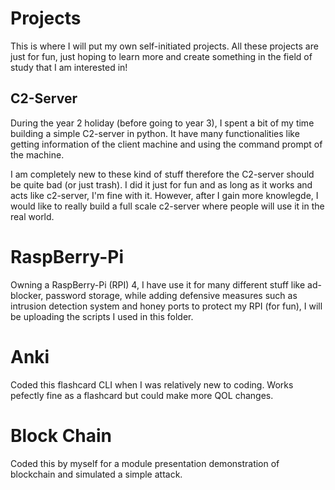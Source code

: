 # Projects

This is where I will put my own self-initiated projects.
All these projects are just for fun, just hoping to learn more and create something in the field of study that I am interested in!


## C2-Server
During the year 2 holiday (before going to year 3), I spent a bit of my time building a simple C2-server in python. It have many functionalities like getting information of the client machine and using the command prompt of the machine. 

I am completely new to these kind of stuff therefore the C2-server should be quite bad (or just trash). I did it just for fun and as long as it works and acts like c2-server, I'm fine with it. However, after I gain more knowlegde, I would like to really build a full scale c2-server where people will use it in the real world.


# RaspBerry-Pi
Owning a RaspBerry-Pi (RPI) 4, I have use it for many different stuff like ad-blocker, password storage, while adding defensive measures such as intrusion detection system and honey ports to protect my RPI (for fun), I will be uploading the scripts I used in this folder.


# Anki
Coded this flashcard CLI when I was relatively new to coding. Works pefectly fine as a flashcard but could make more QOL changes.


# Block Chain
Coded this by myself for a module presentation demonstration of blockchain and simulated a simple attack.
